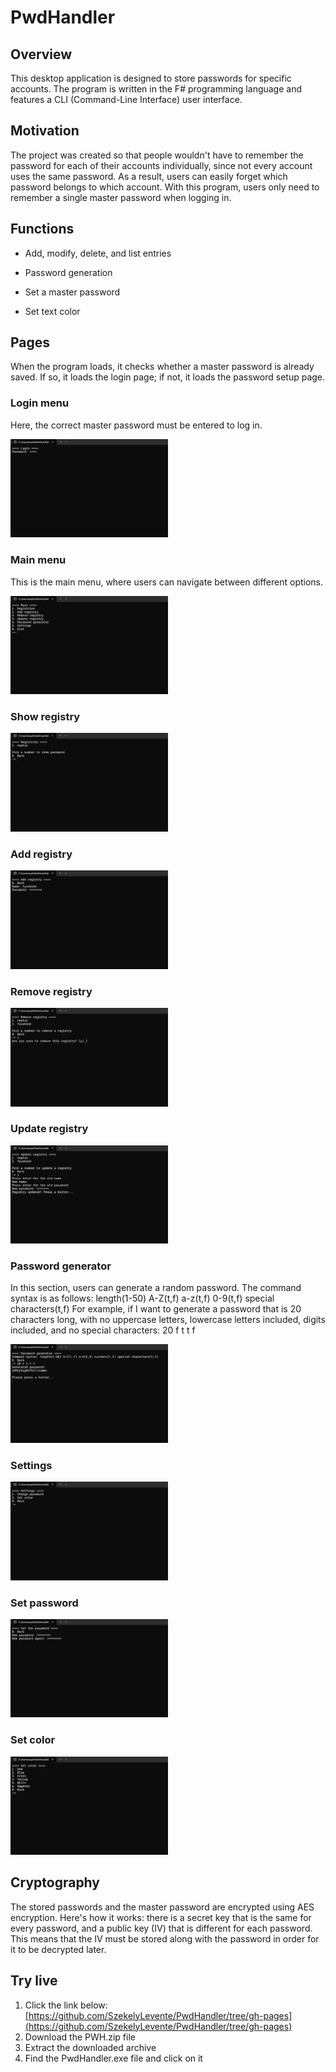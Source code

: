 # PwdHandler

## Overview

This desktop application is designed to store passwords for specific accounts. The program is written in the F# programming language and features a CLI (Command-Line Interface) user interface.

## Motivation

The project was created so that people wouldn't have to remember the password for each of their accounts individually, since not every account uses the same password. As a result, users can easily forget which password belongs to which account. With this program, users only need to remember a single master password when logging in.

## Functions

- Add, modify, delete, and list entries

- Password generation

- Set a master password

- Set text color

## Pages

When the program loads, it checks whether a master password is already saved. If so, it loads the login page; if not, it loads the password setup page.

### Login menu
Here, the correct master password must be entered to log in.

<img src="images/login.png" width="50%">

### Main menu
This is the main menu, where users can navigate between different options.

<img src="images/main.png" width="50%">

### Show registry

<img src="images/registries.png" width="50%">

### Add registry

<img src="images/add.png" width="50%">

### Remove registry

<img src="images/remove.png" width="50%">

### Update registry

<img src="images/update.png" width="50%">

### Password generator
In this section, users can generate a random password. The command syntax is as follows:
length(1-50) A-Z(t,f) a-z(t,f) 0-9(t,f) special characters(t,f)
For example, if I want to generate a password that is 20 characters long, with no uppercase letters, lowercase letters included, digits included, and no special characters:
20 f t t f

<img src="images/generator.png" width="50%">

### Settings

<img src="images/settings.png" width="50%">

### Set password

<img src="images/set_password.png" width="50%">

### Set color

<img src="images/set_color.png" width="50%">

## Cryptography

The stored passwords and the master password are encrypted using AES encryption. Here's how it works: there is a secret key that is the same for every password, and a public key (IV) that is different for each password. This means that the IV must be stored along with the password in order for it to be decrypted later.

## Try live

1. Click the link below: [https://github.com/SzekelyLevente/PwdHandler/tree/gh-pages](https://github.com/SzekelyLevente/PwdHandler/tree/gh-pages)
2. Download the PWH.zip file
3. Extract the downloaded archive
4. Find the PwdHandler.exe file and click on it
